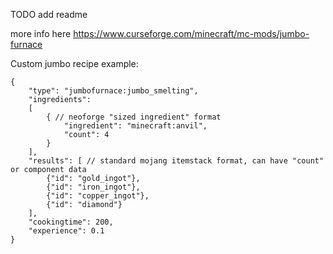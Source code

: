 TODO add readme

more info here
https://www.curseforge.com/minecraft/mc-mods/jumbo-furnace

Custom jumbo recipe example:

```
{
	"type": "jumbofurnace:jumbo_smelting",
	"ingredients":
	[
		{ // neoforge "sized ingredient" format
			"ingredient": "minecraft:anvil",
			"count": 4
		}
	],
	"results": [ // standard mojang itemstack format, can have "count" or component data
		{"id": "gold_ingot"},
		{"id": "iron_ingot"},
		{"id": "copper_ingot"},
		{"id": "diamond"}
	],
	"cookingtime": 200,
	"experience": 0.1
}
```
